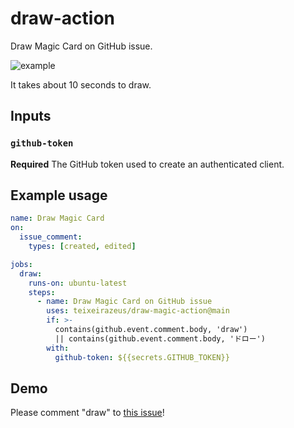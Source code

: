 # draw-action

Draw Magic Card on GitHub issue.

![example](./example.gif)

It takes about 10 seconds to draw.

## Inputs

### `github-token`

**Required** The GitHub token used to create an authenticated client.

## Example usage

```yaml
name: Draw Magic Card
on:
  issue_comment:
    types: [created, edited]

jobs:
  draw:
    runs-on: ubuntu-latest
    steps:
      - name: Draw Magic Card on GitHub issue
        uses: teixeirazeus/draw-magic-action@main
        if: >-
          contains(github.event.comment.body, 'draw')
          || contains(github.event.comment.body, 'ドロー')
        with:
          github-token: ${{secrets.GITHUB_TOKEN}}
```

## Demo

Please comment "draw" to [this issue](https://github.com/teixeirazeus/draw-magic-action/issues/1)!
